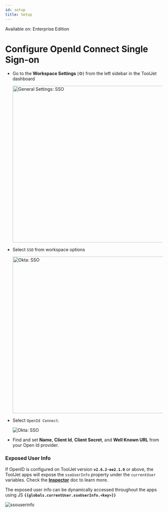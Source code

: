```yaml
---
id: setup
title: Setup
---
```


<div className='badge badge--primary heading-badge'>Available on: Enterprise Edition</div>

# Configure OpenId Connect Single Sign-on


- Go to the **Workspace Settings** (⚙️) from the left sidebar in the ToolJet dashboard
  <div style={{textAlign: 'center'}}>

  <img className="screenshot-full" src="/img/sso/general/workside2.png" alt="General Settings: SSO" width="500"/>

  </div>

- Select `SSO` from workspace options
  <div style={{textAlign: 'center'}}>

  <img className="screenshot-full" src="/img/sso/okta/sso2.png" alt="Okta: SSO" width="500"/> 

  </div>

- Select `OpenId Connect`.
  <div style={{textAlign: 'center'}}>

  <img className="screenshot-full" src="/img/sso/openid/openid.png" alt="Okta: SSO" /> 

  </div>

- Find and set **Name**, **Client Id**, **Client Secret**, and **Well Known URL** from your Open Id provider.

### Exposed User Info

If OpenID is configured on ToolJet version **`v2.6.2-ee2.1.0`** or above, the ToolJet apps will expose the `ssoUserInfo` property under the `currentUser` variables. Check the **[Inspector](/docs/app-builder/left-sidebar#inspector)** doc to learn more.

The exposed user info can be dynamically accessed throughout the apps using JS **`{{globals.currentUser.ssoUserInfo.<key>}}`**

<div style={{textAlign: 'center'}}>

<img className="screenshot-full" src="/img/sso/openid/ssouserinfo.png" alt="ssouserinfo" /> 

</div>